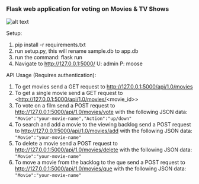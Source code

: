 ### Flask web application for voting on Movies & TV Shows
![alt text](https://i.imgur.com/p17S3jI.png "votenight.ca preview")

Setup:
1. pip install -r requirements.txt
2. run setup.py, this will rename sample.db to app.db
3. run the command: flask run
4. Navigate to http://127.0.0.1:5000/ U: admin P: moose


API Usage (Requires authentication):
1. To get movies send a GET request to <http://127.0.0.1:5000/api/1.0/movies>
2. To get a single movie send a GET request to <http://127.0.0.1:5000/api/1.0/movies/<movie_id>>
3. To vote on a film send a POST request to <http://127.0.0.1:5000/api/1.0/movies/vote> with the following JSON data: 
```"Movie":"your-movie-name","Action":"up/down"```
4. To search and add a movie to the viewing backlog send a POST request to <http://127.0.0.1:5000/api/1.0/movies/add> with the following JSON data: 
```"Movie":"your-movie-name"```
5. To delete a movie send a POST request to <http://127.0.0.1:5000/api/1.0/movies/delete> with the following JSON data:
```"Movie":"your-movie-name"```
6. To move a movie from the backlog to the que send a POST request to <http://127.0.0.1:5000/api/1.0/movies/que> with the following JSON data:
```"Movie":"your-movie-name"```

